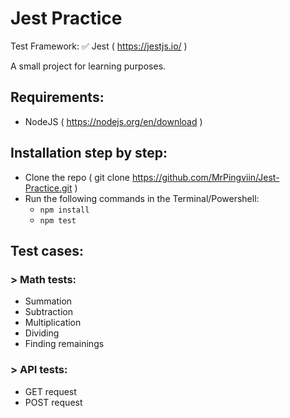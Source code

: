 # Jest Practice

Test Framework: ✅ Jest ( https://jestjs.io/ )

A small project for learning purposes.

## Requirements: 
- NodeJS ( https://nodejs.org/en/download )

## Installation step by step:
- Clone the repo ( git clone https://github.com/MrPingviin/Jest-Practice.git )
- Run the following commands in the Terminal/Powershell:
    - `npm install`
    - `npm test`

## Test cases:
### > Math tests:
- Summation
- Subtraction
- Multiplication
- Dividing
- Finding remainings

### > API tests:
- GET request
- POST request